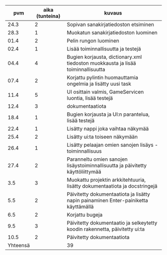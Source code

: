 
| pvm      | aika (tunteina) | kuvaus                                                                              |
| -------- | --------------- | ----------------------------------------------------------------------------------- |
| 24.3     | 2               | Sopivan sanakirjatiedoston etsiminen                                                |
| 28.3     | 1               | Muokatun sanakirjatiedoston luominen                                                |
| 01.4     | 2               | Pelin rungon luominen                                                               |
| 02.4     | 1               | Lisää toiminnallisuutta ja testejä                                                  |
| 04.4     | 4               | Bugien korjausta, dictionary.xml tiedoston muokkausta ja lisää toiminnallisuutta    |
| 07.4     | 2               | Korjattu pylintin huomauttamia ongelmia ja lisätty uusi task                        |
| 11.4     | 5               | UI osittain valmis, GameServicen luontia, lisää testejä                             |
| 12.4     | 3               | dokumentaatiota                                                                     |
| 18.4     | 1               | Bugien korjausta ja UI:n parantelua, lisää testejä                                  |
| 22.4     | 1               | Lisätty nappi joka vaihtaa näkymää                                                  |
| 25.4     | 2               | Lisätty ui:ta toiseen näkymään                                                      |
| 26.4     | 1               | Lisätty pelaajan omien sanojen lisäys -toiminnallisuus                              |
| 27.4     | 2               | Paranneltu omien sanojen lisäystoiminnallisuutta ja päivitetty käyttöliittymää      |
| 3.5      | 3               | Muokattu projektin arkkitehtuuria, lisätty dokumentaatiota ja docstringejä          |
| 5.5      | 2               | Päivitetty dokumentaatiota ja lisätty napin painaminen Enter-painiketta käyttämällä |
| 6.5      | 2               | Korjattu bugeja                                                                     |
| 9.5      | 3               | Päivitetty dokumentaatio ja selkeytetty koodin rakennetta, päivitetty ui:ta         |
| 10.5     | 2               | Päivitetty dokumentaatiota                                                          |
| Yhteensä |                 | 39                                                                                  |
